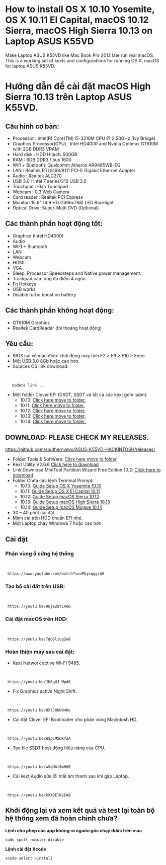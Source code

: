 # How to install OS X 10.10 Yosemite, OS X 10.11 El Capital, macOS 10.12 Sierra, macOS High Sierra 10.13 on Laptop ASUS K55VD

Make Laptop ASUS K55VD like Mac Book Pro 2012 late run real macOS.
This is a working set of kexts and configurations for running OS X, macOS for laptop ASUS K55VD.


# Hướng dẫn để cài đặt macOS High Sierra 10.13 trên Laptop ASUS K55VD.

## Cấu hình cơ bản:
  - Processor : Intel(R) Core(TM) i5-3210M CPU @ 2.50GHz (Ivy Bridge)
  - Graphics Processor(GPU) : Intel HD4000 and Nvidia Optimus GT610M with 2GB DDR3 VRAM
  - Hard disk : HDD Hitachi 500GB
  - RAM : 6GB DDR3 / bus 1600
  - Wifi + Buetooth: Qualcomm Atheros AR9485WB-EG
  - LAN : Realtek RTL8168/8111 PCI-E Gigabit Ethernet Adapter
  - Audio : Realtek ALC270
  - USB 3.0 : Intel 7 series/210 USB 3.0
  - Touchpad : Elan Touchpad
  - Webcam : 0.3 Web Camera
  - Card reader : Realtek PCI Express
  - Monitor: 15.6" 16:9 HD (1366x768) LED Backlight
  - Optical Drive: Super-Multi DVD (Optional) 

## Các thành phần hoạt động tốt:
  - Graphics (Intel HD4000)
  - Audio
  - WIFI + Bluetooth
  - LAN
  - Webcam
  - HDMI
  - VGA
  - Sleep, Processor Speedsteps and Native power management.
  - Trackpad cảm ứng đa điểm 4 ngón
  - Fn Hotkeys
  - USB works
  - Disable turbo boost on battery

## Các thành phần không hoạt động:
  - GT610M Graphics
  - Realtek CardReader (thi thoảng hoạt động)

## Yêu cầu: 
  - BIOS cài về mặc định: khởi động máy tính F2 &gt; F9 &gt; F10 &gt; Enter.
  - Một USB 3.0 8Gb hoặc cao hơn.
  - Sources OS link download: 

  **&nbsp;** 

       Update link...

  - Một folder Clover EFI (DSDT, SSDT và tất cả các kext gơm lượm): 
  	- 10.10: <a href="/10.10.5">Click here move to folder.</a>
  	- 10.11: <a href="/10.11.6">Click here move to folder.</a>
  	- 10.12: <a href="/10.12.6">Click here move to folder.</a>
  	- 10.13: <a href="/10.13.6">Click here move to folder.</a>
  	- 10.14: <a href="/10.14">Click here move to folder.</a>


## DOWNLOAD: PLEASE CHECK MY RELEASES.

   https://github.com/southernvevo/ASUS-K55VD-HACKINTOSH/releases/

    
  - Folder Tools &amp; Software: <a href="/Software">Click here move to folder</a>
  - Kext Utility V2.6.6 <a href="https://cvad-mac.narod.ru/files/Kext_Utility.app.v2.6.6.zip" target="_blank">Click here to download</a>
  - Link Download MiniTool Partition Wizard Free Edition 10.2: <a href="https://download3.minitool.com/pw10/pw10-free.exe" target="_blank">Click here to download</a>
  - Folder Chứa các lệnh Terminal Prompt: 
	- 10.10: <a href="/Command Prompt/Guide Setup OS X Yosemite 10.10.txt">Guide Setup OS X Yosemite 10.10</a>
	- 10.11: <a href="/Command Prompt/Guide Setup OS X El Capital 10.11.txt">Guide Setup OS X El Capital 10.11</a>
	- 10.12: <a href="/Command Prompt/Guide Setup macOS Sierra 10.12.txt">Guide Setup macOS Sierra 10.12</a>
	- 10.13: <a href="/Command Prompt/Guide Setup macOS High Sierra 10.13.txt">Guide Setup macOS High Sierra 10.13</a>
	- 10.14: <a href="/Command Prompt/Guide Setup macOS Mojave 10.14.txt">Guide Setup macOS Mojave 10.14</a>
  - 30 – 40 phút cài đặt.
  - Mình cài trên HDD chuẩn EFI nhé.
  - Một Laptop chạy Windows 7 hoặc cao hơn.

## Cài đặt

### Phân vùng ổ cứng hệ thống

  **&nbsp;**

     https://www.youtube.com/watch?v=uPbyxqggrA8

### Tạo bộ cài đặt trên USB:  

  **&nbsp;**

     https://youtu.be/9GjaZQTLVeQ

### Cài đặt macOS trên HDD:

  **&nbsp;**

     https://youtu.be/7gG6liug2w8

### Hoàn thiện máy sau cài đặt: 
  - Kext Network active Wi-Fi 9485.

  **&nbsp;**

     https://youtu.be/JU6qUJ-MpA0

  - Fix Graphics active Night Shift.

  **&nbsp;**

     https://youtu.be/8XlJ8UN94Ho
     
  - Cài đặt Clover EFI Bootloader cho phân vùng Macintosh HD.

  **&nbsp;**

     https://youtu.be/W5pLM5bKfaA

  - Tạo file SSDT hoạt động hiệu năng của CPU.  

  **&nbsp;** 

     https://youtu.be/wSqNAt8mHGE

  - Cài kext Audio sửa lỗi mất âm thanh sau khi gập Laptop.  

  **&nbsp;** 

     https://youtu.be/kXXDElK2EA8

## Khởi động lại và xem kết quả và test lại toàn bộ hệ thống xem đã hoàn chỉnh chưa?
**Lệnh cho phép các app không rõ nguồn gốc chạy được trên mac**

	sudo spctl —master-disable

**Lệnh cài đặt Xcode**

	xcode-select —install



